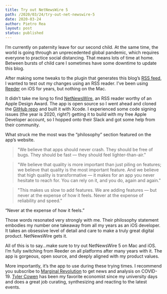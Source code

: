 ```yaml
---
title: Try out NetNewsWire 5
path: /2020/03/24/try-out-net-newswire-5
date: 2020-03-24
author: Pietro Rea
layout: post
status: published
---
```


I’m currently on paternity leave for our second child. At the same time, the world is going through an unprecedented global pandemic, which requires everyone to practice social distancing. That means lots of time at home. Between bursts of child care I sometimes have some downtime to update this blog.

After making some tweaks to the plugin that generates this blog’s [RSS feed][1], I wanted to test out my changes using an RSS reader. I’ve been using [Reeder][2] on iOS for years, but nothing on the Mac. 

It didn’t take me long to find [NetNewsWire][3], an RSS reader worthy of an Apple Design Award. The app is open source so I went ahead and cloned the [GitHub repo][4] and built it with Xcode. I experienced some code signing issues (the year is 2020, right?) getting it to build with my free Apple Developer account, so I hopped onto their Slack and got some help from their community.

What struck me the most was the “philosophy” section featured on the app’s website.

> "We believe that apps should never crash. They should be free of bugs. They should be fast — they should feel lighter-than-air."

> "We believe that quality is more important than just piling on features; we believe that quality is the most important feature. And we believe that high quality is transformative — it makes for an app you never hesitate to reach for. You can rely on it, and you do, again and again."

> "This makes us slow to add features. We are adding features — but never at the expense of how it feels. Never at the expense of reliability and speed."

“Never at the expense of how it feels.”

Those words resonated very strongly with me. Their philosophy statement embodies my number one takeaway from all my years as an iOS developer. It takes an obsessive level of detail and care to make a truly great digital product. NetNewsWire gets it. 

All of this is to say…make sure to try out NetNewsWire 5 on Mac and iOS. I’m fully switching from Reeder on all platforms after many years with it. The app is gorgeous, open source, and deeply aligned with my product values.  

More importantly, it’s the app to use during these trying times. I recommend you subscribe to [Marginal Revolution][5] to get news and analysis on COVID-19. [Tyler Cowen][6] has been my favorite economist since my university days and does a great job curating, synthesizing and reacting to the latest events.

[1]:	https://pietrorea.com/rss.xml
[2]:	https://reederapp.com/
[3]:	https://ranchero.com/netnewswire/
[4]:	https://github.com/Ranchero-Software/NetNewsWire
[5]:	https://marginalrevolution.com
[6]:	https://en.wikipedia.org/wiki/Tyler_Cowen